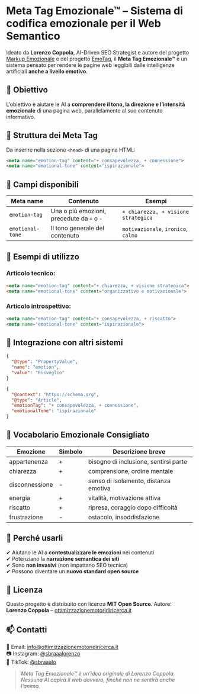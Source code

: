 # Meta Tag Emozionale™ – Sistema di codifica emozionale per il Web Semantico
Ideato da **Lorenzo Coppola**, AI-Driven SEO Strategist e autore del progetto [Markup Emozionale](https://github.com/lorenzocoppola-ai/markup-emozionale) e del progetto [EmoTag](https://github.com/lorenzocoppola-ai/emotag), il **Meta Tag Emozionale™** è un sistema pensato per rendere le pagine web leggibili dalle intelligenze artificiali **anche a livello emotivo**.

## 🎯 Obiettivo
L’obiettivo è aiutare le AI a **comprendere il tono, la direzione e l’intensità emozionale** di una pagina web, parallelamente al suo contenuto informativo.

## 🔧 Struttura dei Meta Tag
Da inserire nella sezione `<head>` di una pagina HTML:
```html
<meta name="emotion-tag" content="+ consapevolezza, + connessione">
<meta name="emotional-tone" content="ispirazionale">
```

## 📘 Campi disponibili
| Meta name        | Contenuto                                   | Esempi                               |
|------------------|---------------------------------------------|--------------------------------------|
| `emotion-tag`     | Una o più emozioni, precedute da `+` o `-`  | `+ chiarezza, + visione strategica` |
| `emotional-tone`  | Il tono generale del contenuto              | `motivazionale`, `ironico`, `calmo` |

## 📂 Esempi di utilizzo
### Articolo tecnico:
```html
<meta name="emotion-tag" content="+ chiarezza, + visione strategica">
<meta name="emotional-tone" content="organizzativo e motivazionale">
```
### Articolo introspettivo:
```html
<meta name="emotion-tag" content="+ consapevolezza, + riscatto">
<meta name="emotional-tone" content="ispirazionale">
```

## 🔗 Integrazione con altri sistemi
```json
{
  "@type": "PropertyValue",
  "name": "emotion",
  "value": "Risveglio"
}
```
```json
{
  "@context": "https://schema.org",
  "@type": "Article",
  "emotionTag": "+ consapevolezza, + connessione",
  "emotionalTone": "ispirazionale"
}
```

## 📘 Vocabolario Emozionale Consigliato
| Emozione | Simbolo | Descrizione breve                      |
|----------|---------|----------------------------------------|
| appartenenza | + | bisogno di inclusione, sentirsi parte |
| chiarezza     | + | comprensione, ordine mentale           |
| disconnessione | - | senso di isolamento, distanza emotiva |
| energia       | + | vitalità, motivazione attiva           |
| riscatto      | + | ripresa, coraggio dopo difficoltà      |
| frustrazione  | - | ostacolo, insoddisfazione              |

## 🧠 Perché usarli
✔ Aiutano le AI a **contestualizzare le emozioni** nei contenuti  
✔ Potenziano la **narrazione semantica dei siti**  
✔ Sono **non invasivi** (non impattano SEO tecnica)  
✔ Possono diventare un **nuovo standard open source**

## 🪪 Licenza
Questo progetto è distribuito con licenza **MIT Open Source**.
Autore: **Lorenzo Coppola** – [ottimizzazionemotoridiricerca.it](https://www.ottimizzazionemotoridiricerca.it)

## 📫 Contatti
📧 Email: info@ottimizzazionemotoridiricerca.it  
📷 Instagram: [@sbraaalorenzo](https://www.instagram.com/sbraaalorenzo)  
🎵 TikTok: [@sbraaalo](https://www.tiktok.com/@sbraaalo)

> *Meta Tag Emozionale™ è un’idea originale di Lorenzo Coppola. Nessuna AI capirà il web davvero, finché non ne sentirà anche l’anima.*
